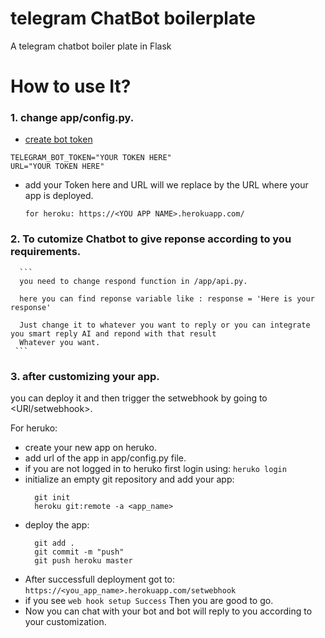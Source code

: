 # telegram ChatBot boilerplate
A telegram chatbot boiler plate in Flask

# How to use It?
  ### 1. change app/config.py.
 
 - [create bot token](https://core.telegram.org/bots#6-botfather)
   
  ```
  TELEGRAM_BOT_TOKEN="YOUR TOKEN HERE"
  URL="YOUR TOKEN HERE"
  ```
  - add your Token here  and  URL will we replace by the URL where your app is deployed.
    ```
    for heroku: https://<YOU APP NAME>.herokuapp.com/
    ```
### 2. To cutomize Chatbot to give reponse according to you requirements.
      ```
      you need to change respond function in /app/api.py.

      here you can find reponse variable like : response = 'Here is your response'

      Just change it to whatever you want to reply or you can integrate you smart reply AI and repond with that result
      Whatever you want.
     ```
 ### 3. after customizing your app.
 
 you can deploy it and then trigger the setwebhook by going to <URl/setwebhook>.
 
 For heruko:
 - create your new app on heruko.
 - add url of the app in app/config.py file.
 - if you are not logged in to heruko first login using:
    ``` heruko login ```
 - initialize an empty git repository and add your app:
    ```
      git init
      heroku git:remote -a <app_name>
    ```
  - deploy the app:
    ```
      git add .
      git commit -m "push"
      git push heroku master
    ```
  - After successfull deployment got to:
  ``` https://<you_app_name>.herokuapp.com/setwebhook ```
  - if you see ``` web hook setup Success ``` Then you are good to go.
  - Now you can chat with your bot and bot will reply to you according to your customization.
  
  
    
    
  
  

